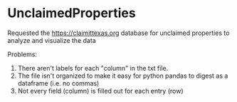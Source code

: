# UnclaimedProperties
Requested the https://claimittexas.org database for unclaimed properties to analyze and visualize the data

Problems:
1. There aren't labels for each "column" in the txt file. 
2. The file isn't organized to make it easy for python pandas to digest as a dataframe (i.e. no commas)
3. Not every field (column) is filled out for each entry (row)

